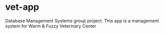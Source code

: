 # vet-app
Database Management Systems group project. This app is a management system for Warm &amp; Fuzzy Veterinary Center
